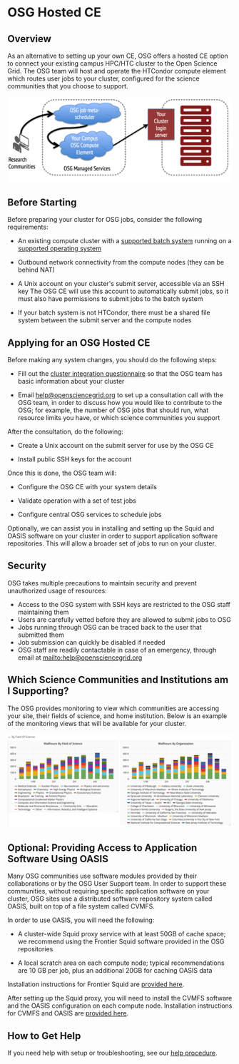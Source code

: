 OSG Hosted CE
=============


## Overview

As an alternative to setting up your own CE, OSG offers a hosted CE option
to connect your existing campus HPC/HTC cluster to the Open Science Grid.
The OSG team will host and operate the HTCondor compute element which routes user jobs to your cluster,
configured for the science communities that you choose to support.

![managed services diagram](/compute-element/img/managed_services_diagram.png)


## Before Starting

Before preparing your cluster for OSG jobs, consider the following requirements:

-   An existing compute cluster with a [supported batch system](/index.md#prepare-the-batch-system)
    running on a [supported operating system](/release/supported_platforms)

-   Outbound network connectivity from the compute nodes (they can be behind NAT)

-   A Unix account on your cluster's submit server, accessible via an SSH key
    The OSG CE will use this account to automatically submit jobs,
    so it must also have permissions to submit jobs to the batch system

-   If your batch system is not HTCondor,
    there must be a shared file system between the submit server and the compute nodes


## Applying for an OSG Hosted CE

Before making any system changes, you should do the following steps:

-   Fill out the [cluster integration questionnaire](http://goo.gl/forms/8OukxsyG6KBSGHuR2)
    so that the OSG team has basic information about your cluster

-   Email [help@opensciencegrid.org](mailto:help@opensciencegrid.org)
    to set up a consultation call with the OSG team,
    in order to discuss how you would like to contribute to the OSG;
    for example, the number of OSG jobs that should run, what resource limits you have,
    or which science communities you support

After the consultation, do the following:

-   Create a Unix account on the submit server for use by the OSG CE

-   Install public SSH keys for the account

Once this is done, the OSG team will:

-   Configure the OSG CE with your system details

-   Validate operation with a set of test jobs

-   Configure central OSG services to schedule jobs

Optionally, we can assist you in installing and setting up the Squid and OASIS software on your cluster
in order to support application software repositories.
This will allow a broader set of jobs to run on your cluster.


## Security

OSG takes multiple precautions to maintain security and prevent unauthorized
usage of resources:

-   Access to the OSG system with SSH keys are restricted to the OSG staff maintaining them
-   Users are carefully vetted before they are allowed to submit jobs to OSG
-   Jobs running through OSG can be traced back to the user that submitted them
-   Job submission can quickly be disabled if needed
-   OSG staff are readily contactable in case of an emergency,
    through email at <mailto:help@opensciencegrid.org>


## Which Science Communities and Institutions am I Supporting?

The OSG provides monitoring to view which communities are accessing your site, their fields of science, and home institution.
Below is an example of the monitoring views that will be available for your cluster.

![monitoring graphs](/compute-element/img/monitoring_graphs.png)


## **Optional**: Providing Access to Application Software Using OASIS

Many OSG communities use software modules provided by their collaborations or by the OSG User Support team.
In order to support these communities, without requiring specific application software on your cluster,
OSG sites use a distributed software repository system called OASIS,
built on top of a file system called CVMFS.

In order to use OASIS, you will need the following:

-   A cluster-wide Squid proxy service with at least 50GB of cache space;
    we recommend using the Frontier Squid software provided in the OSG repositories

-   A local scratch area on each compute node; typical recommendations are 10 GB per job,
    plus an additional 20GB for caching OASIS data

Installation instructions for Frontier Squid are [provided here](/data/frontier-squid).

After setting up the Squid proxy, you will need to install the CVMFS software and the OASIS configuration
on each compute node.
Installation instructions for CVMFS and OASIS are [provided here](/worker-node/install-cvmfs).


## How to Get Help

If you need help with setup or troubleshooting, see our [help procedure](/common/help).

